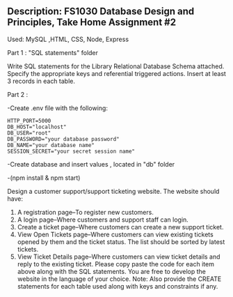 ## Description: FS1030 Database Design and Principles, Take Home Assignment #2 


Used: MySQL ,HTML, CSS, Node, Express

Part 1 : "SQL statements" folder

Write SQL statements for the Library Relational Database Schema attached. Specify the appropriate keys and referential triggered actions. Insert at least 3 records in each table. 



Part 2 : 

 -Create .env file with the following:

  	HTTP_PORT=5000
	DB_HOST="localhost"
	DB_USER="root"
	DB_PASSWORD="your database password"
	DB_NAME="your database name"
	SESSION_SECRET="your secret session name"
	
 -Create database and insert values , located in "db" folder	

 -(npm install & npm start)

Design a customer support/support ticketing website. The website should have: 
1)  A registration page–To register new customers. 
2)  A login page–Where customers and support staff can login. 
3)  Create a ticket page–Where customers can create a new support ticket. 
4)  View Open Tickets page–Where customers can view existing tickets opened by them and the ticket status. The list should be sorted by latest tickets. 
5)  View Ticket Details page–Where customers can view ticket details and reply to the existing ticket. 
Please copy paste the code for each item above along with the SQL statements. You are free to develop the website in the language of your choice. 
Note: Also provide the CREATE statements for each table used along with keys and constraints if any. 




